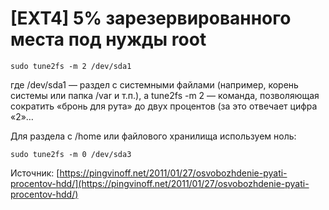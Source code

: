 # [EXT4] 5% зарезервированного места под нужды root

```
sudo tune2fs -m 2 /dev/sda1
```

где /dev/sda1 — раздел с системными файлами (например, корень системы или папка /var и т.п.), а tune2fs -m 2 — команда, позволяющая сократить «бронь для рута» до двух процентов (за это отвечает цифра «2»…

Для раздела с /home или файлового хранилища используем ноль:

```
sudo tune2fs -m 0 /dev/sda3
```

Источник: [https://pingvinoff.net/2011/01/27/osvobozhdenie-pyati-procentov-hdd/](https://pingvinoff.net/2011/01/27/osvobozhdenie-pyati-procentov-hdd/)